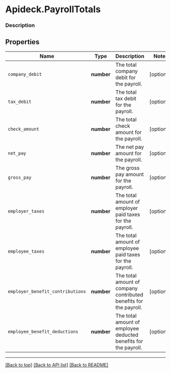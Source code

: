 # Apideck.PayrollTotals

### Description

## Properties
Name | Type | Description | Notes
------------ | ------------- | ------------- | -------------
`company_debit` | **number** | The total company debit for the payroll. | [optional] 
`tax_debit` | **number** | The total tax debit for the payroll. | [optional] 
`check_amount` | **number** | The total check amount for the payroll. | [optional] 
`net_pay` | **number** | The net pay amount for the payroll. | [optional] 
`gross_pay` | **number** | The gross pay amount for the payroll. | [optional] 
`employer_taxes` | **number** | The total amount of employer paid taxes for the payroll. | [optional] 
`employee_taxes` | **number** | The total amount of employee paid taxes for the payroll. | [optional] 
`employer_benefit_contributions` | **number** | The total amount of company contributed benefits for the payroll. | [optional] 
`employee_benefit_deductions` | **number** | The total amount of employee deducted benefits for the payroll. | [optional] 





---

[[Back to top]](#) [[Back to API list]](../../../../README.md#documentation-for-api-endpoints) [[Back to README]](../../../../README.md)


